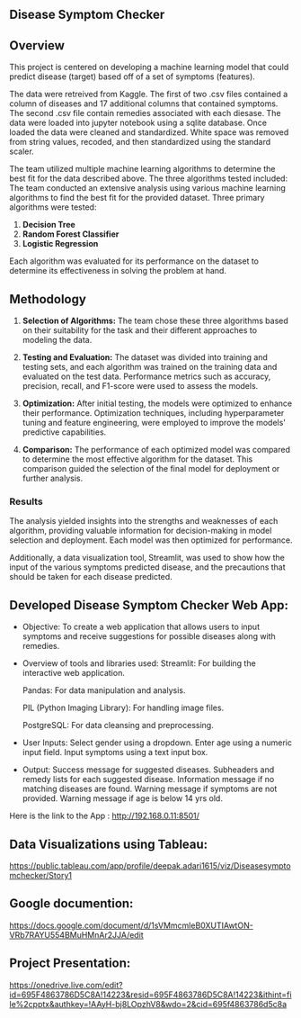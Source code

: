 ## Disease Symptom Checker

## Overview

This project is centered on developing a machine learning model that could predict disease (target) based off of a set of symptoms (features).

The data were retreived from Kaggle. The first of two .csv files contained a column of diseases and 17 additional columns that contained symptoms. The second .csv file contain remedies associated with each diesase. The data were loaded into jupyter notebook using a sqlite database. Once loaded the data were cleaned and standardized. White space was removed from string values, recoded, and then standardized using the standard scaler.

The team utilized multiple machine learning algorithms to determine the best fit for the data described above. The three algorithms tested included: 
The team conducted an extensive analysis using various machine learning algorithms to find the best fit for the provided dataset. Three primary algorithms were tested:

1. **Decision Tree**
2. **Random Forest Classifier**
3. **Logistic Regression**

Each algorithm was evaluated for its performance on the dataset to determine its effectiveness in solving the problem at hand.

## Methodology

1. **Selection of Algorithms:** The team chose these three algorithms based on their suitability for the task and their different approaches to modeling the data.

2. **Testing and Evaluation:** The dataset was divided into training and testing sets, and each algorithm was trained on the training data and evaluated on the test data. Performance metrics such as accuracy, precision, recall, and F1-score were used to assess the models.

3. **Optimization:** After initial testing, the models were optimized to enhance their performance. Optimization techniques, including hyperparameter tuning and feature engineering, were employed to improve the models' predictive capabilities.

4. **Comparison:** The performance of each optimized model was compared to determine the most effective algorithm for the dataset. This comparison guided the selection of the final model for deployment or further analysis.

### Results

The analysis yielded insights into the strengths and weaknesses of each algorithm, providing valuable information for decision-making in model selection and deployment.
Each model was then optimized for performance.

Additionally, a data visualization tool, Streamlit, was used to show how the input of the various symptoms predicted disease, and the precautions that should be taken for each disease predicted.

## Developed Disease Symptom Checker Web App:
* Objective: 
To create a web application that allows users to input symptoms and receive suggestions for possible diseases along with remedies.

* Overview of tools and libraries used:
  Streamlit: For building the interactive web application.

  Pandas: For data manipulation and analysis.

  PIL (Python Imaging Library): For handling image files.

  PostgreSQL: For data cleansing and preprocessing.

* User Inputs:
Select gender using a dropdown.
Enter age using a numeric input field.
Input symptoms using a text input box.

* Output:
Success message for suggested diseases.
Subheaders and remedy lists for each suggested disease.
Information message if no matching diseases are found.
Warning message if symptoms are not provided.
Warning message if age is below 14 yrs old.

Here is the link to the App : http://192.168.0.11:8501/

## Data Visualizations using Tableau:
https://public.tableau.com/app/profile/deepak.adari1615/viz/Diseasesymptomchecker/Story1

## Google documention:
https://docs.google.com/document/d/1sVMmcmleB0XUTIAwtON-VRb7RAYU554BMuHMnAr2JJA/edit

## Project Presentation:
https://onedrive.live.com/edit?id=695F4863786D5C8A!14223&resid=695F4863786D5C8A!14223&ithint=file%2cpptx&authkey=!AAyH-bj8LOpzhV8&wdo=2&cid=695f4863786d5c8a




